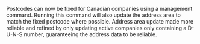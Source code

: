Postcodes can now be fixed for Canadian companies using a management command. 
Running this command will also update the address area to match the fixed postcode where possible.
Address area update made more reliable and refined by only updating active companies only containing a D-U-N-S number, guaranteeing the address data to be reliable.